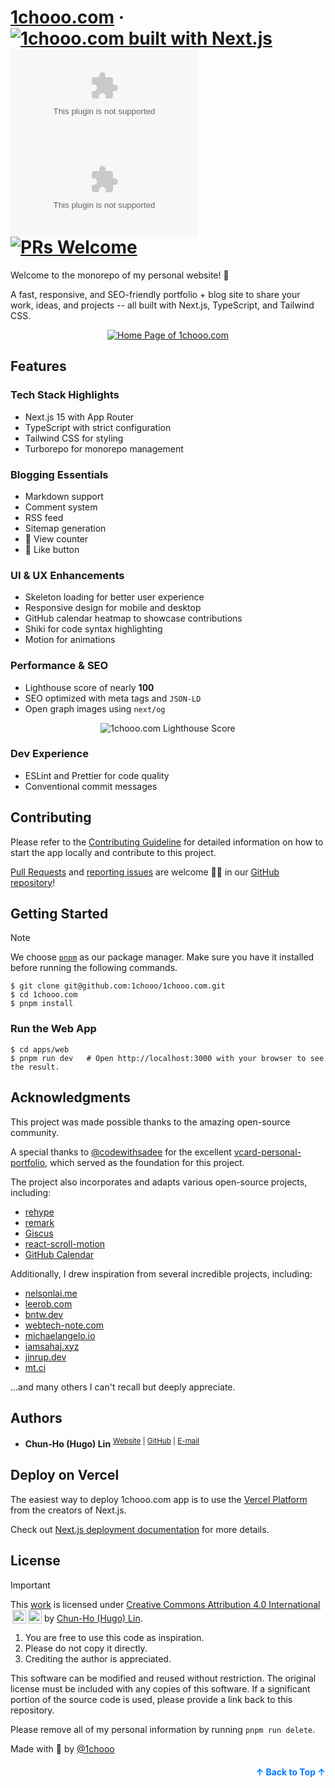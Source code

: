 <a name="readme-top"></a>

# [1chooo.com](https://1chooo.com) &middot; [![1chooo.com built with Next.js](https://img.shields.io/badge/Next.js-000000.svg?style=for-the-badge&logo=Next.js&labelColor=000)](https://nextjs.org/) [![1chooo.com GitHub Stargazers](https://img.shields.io/github/stars/1chooo/1chooo.com?style=for-the-badge&labelColor=000)](https://github.com/1chooo/portfolio/stargazers) [![1chooo.com GitHub license](https://img.shields.io/github/license/1chooo/1chooo.com?style=for-the-badge&labelColor=000)](https://github.com/facebook/react/blob/main/LICENSE) [![PRs Welcome](https://img.shields.io/badge/PRs-welcome-brightgreen.svg?style=for-the-badge&labelColor=000)](https://docs.1chooo.com/contributing)

Welcome to the monorepo of my personal website! 👋

A fast, responsive, and SEO-friendly portfolio + blog site to share your work, ideas, and projects -- all built with Next.js, TypeScript, and Tailwind CSS.

<div align="center">
  <a href="https://1chooo.com">
    <img 
      alt="Home Page of 1chooo.com" 
      src="./.github/images/cover-transparent-with-1chooo-com.png" 
    />
  </a>
</div>

## Features

### Tech Stack Highlights

- Next.js 15 with App Router
- TypeScript with strict configuration
- Tailwind CSS for styling
- Turborepo for monorepo management

### Blogging Essentials

- Markdown support
- Comment system
- RSS feed
- Sitemap generation
- 🚧 View counter
- 🚧 Like button

### UI & UX Enhancements

- Skeleton loading for better user experience
- Responsive design for mobile and desktop
- GitHub calendar heatmap to showcase contributions
- Shiki for code syntax highlighting
- Motion for animations

### Performance & SEO

- Lighthouse score of nearly **100**
- SEO optimized with meta tags and `JSON-LD`
- Open graph images using `next/og`

<div align="center">
  <img src="./.github/images/seo.webp" alt="1chooo.com Lighthouse Score" />
</div>

### Dev Experience

- ESLint and Prettier for code quality
- Conventional commit messages

## Contributing

Please refer to the [Contributing Guideline] for detailed information on how to start the app locally and contribute to this project.

[Contributing Guideline]: https://docs.1chooo.com/contributing

[Pull Requests](https://github.com/1chooo/portfolio/pulls) and [reporting issues](https://github.com/1chooo/portfolio/issues) are welcome 🫵🏻 in our [GitHub repository](https://github.com/1chooo/portfolio)!

## Getting Started

> [!NOTE]
> We choose [`pnpm`](https://pnpm.io/) as our package manager. Make sure you have it installed before running the following commands.

```shell
$ git clone git@github.com:1chooo/1chooo.com.git
$ cd 1chooo.com
$ pnpm install
```

### Run the Web App

```shell
$ cd apps/web
$ pnpm run dev   # Open http://localhost:3000 with your browser to see the result.
```

## Acknowledgments

This project was made possible thanks to the amazing open-source community.

A special thanks to [@codewithsadee](https://github.com/codewithsadee) for the excellent [vcard-personal-portfolio](https://github.com/codewithsadee/vcard-personal-portfolio), which served as the foundation for this project.

The project also incorporates and adapts various open-source projects, including:

- [rehype](https://github.com/rehypejs/rehype)
- [remark](https://github.com/remarkjs/remark)
- [Giscus](https://giscus.app/)
- [react-scroll-motion](https://github.com/1000ship/react-scroll-motion)
- [GitHub Calendar](https://github.com/grubersjoe/react-github-calendar)

Additionally, I drew inspiration from several incredible projects, including:

- [nelsonlai.me](https://nelsonlai.me)
- [leerob.com](https://leerob.com)
- [bntw.dev](https://bntw.dev)
- [webtech-note.com](https://webtech-note.com)
- [michaelangelo.io](https://michaelangelo.io)
- [iamsahaj.xyz](https://iamsahaj.xyz)
- [jinrup.dev](https://www.jinrup.dev)
- [mt.ci](https://mt.ci)

...and many others I can't recall but deeply appreciate.

## Authors

- **Chun-Ho (Hugo) Lin** <sup>[Website](https://1chooo.com) | [GitHub](https://github.com/1chooo) | [E-mail](mailto:hugo@1chooo.com)</sup>

## Deploy on Vercel

The easiest way to deploy 1chooo.com app is to use the [Vercel Platform](https://vercel.com/new?utm_medium=default-template&filter=next.js&utm_source=create-next-app&utm_campaign=create-next-app-readme) from the creators of Next.js.

Check out [Next.js deployment documentation](https://nextjs.org/docs/app/building-your-application/deploying) for more details.

## License

> [!IMPORTANT]
> This [work](https://github.com/1chooo/portfolio) is licensed under [Creative Commons Attribution 4.0 International][cc-by] <img style="height:22px!important;margin-left:3px;vertical-align:text-bottom;" src="https://mirrors.creativecommons.org/presskit/icons/cc.svg?ref=chooser-v1"><img style="height:22px!important;margin-left:3px;vertical-align:text-bottom;" src="https://mirrors.creativecommons.org/presskit/icons/by.svg?ref=chooser-v1"> by [Chun-Ho (Hugo) Lin][1chooo-com].
>
> [cc-by]: http://creativecommons.org/licenses/by/4.0/
>
> 1. You are free to use this code as inspiration.
> 2. Please do not copy it directly.
> 3. Crediting the author is appreciated.

This software can be modified and reused without restriction.
The original license must be included with any copies of this software.
If a significant portion of the source code is used, please provide a link back to this repository.

Please remove all of my personal information by running `pnpm run delete`.

Made with 🖤 by [@1chooo][1chooo-com]

[1chooo-com]: https://1chooo.com

<p align="right" style="font-size: 14px; color: #555; margin-top: 20px;">
    <a href="#readme-top" style="text-decoration: none; color: #007bff; font-weight: bold;">
        ↑ Back to Top ↑
    </a>
</p>
